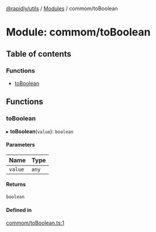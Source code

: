 [@rapidly/utils](../README.md) / [Modules](../modules.md) / commom/toBoolean

# Module: commom/toBoolean

## Table of contents

### Functions

- [toBoolean](commom_toBoolean.md#toboolean)

## Functions

### toBoolean

▸ **toBoolean**(`value`): `boolean`

#### Parameters

| Name | Type |
| :------ | :------ |
| `value` | `any` |

#### Returns

`boolean`

#### Defined in

[commom/toBoolean.ts:1](https://github.com/canguser/rapidly-utils/blob/9cbb270/main/commom/toBoolean.ts#L1)
